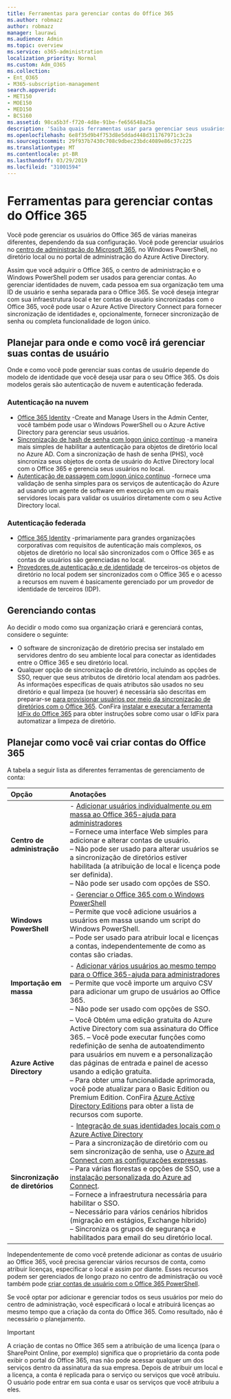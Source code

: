 ```yaml
---
title: Ferramentas para gerenciar contas do Office 365
ms.author: robmazz
author: robmazz
manager: laurawi
ms.audience: Admin
ms.topic: overview
ms.service: o365-administration
localization_priority: Normal
ms.custom: Adm_O365
ms.collection:
- Ent_O365
- M365-subscription-management
search.appverid:
- MET150
- MOE150
- MED150
- BCS160
ms.assetid: 98ca5b3f-f720-4d8e-91be-fe656548a25a
description: 'Saiba quais ferramentas usar para gerenciar seus usuários do Office 365 e como o que você pode usar depende de como você gerencia as identidades do usuário. '
ms.openlocfilehash: 6e8f35d9b4f753d8e5ddad448d311767971c3c2a
ms.sourcegitcommit: 29f937b7430c708c9dbec23bdc4089e86c37c225
ms.translationtype: MT
ms.contentlocale: pt-BR
ms.lasthandoff: 03/29/2019
ms.locfileid: "31001594"
---
```

# <a name="tools-to-manage-office-365-accounts"></a>Ferramentas para gerenciar contas do Office 365

Você pode gerenciar os usuários do Office 365 de várias maneiras diferentes, dependendo da sua configuração. Você pode gerenciar usuários no [centro de administração do Microsoft 365](https://admin.microsoft.com), no Windows PowerShell, no diretório local ou no portal de administração do Azure Active Directory.

Assim que você adquirir o Office 365, o centro de administração e o Windows PowerShell podem ser usados para gerenciar contas. Ao gerenciar identidades de nuvem, cada pessoa em sua organização tem uma ID de usuário e senha separada para o Office 365. Se você deseja integrar com sua infraestrutura local e ter contas de usuário sincronizadas com o Office 365, você pode usar o Azure Active Directory Connect para fornecer sincronização de identidades e, opcionalmente, fornecer sincronização de senha ou completa funcionalidade de logon único.
  
## <a name="plan-for-where-and-how-you-will-manage-your-user-accounts"></a>Planejar para onde e como você irá gerenciar suas contas de usuário

Onde e como você pode gerenciar suas contas de usuário depende do modelo de identidade que você deseja usar para o seu Office 365. Os dois modelos gerais são autenticação de nuvem e autenticação federada.
  
### <a name="cloud-authentication"></a>Autenticação na nuvem

- [Office 365 Identity](about-office-365-identity.md) -Create and Manage Users in the Admin Center, você também pode usar o Windows PowerShell ou o Azure Active Directory para gerenciar seus usuários.
- [Sincronização de hash de senha com logon único contínuo](about-office-365-identity.md) -a maneira mais simples de habilitar a autenticação para objetos de diretório local no Azure AD. Com a sincronização de hash de senha (PHS), você sincroniza seus objetos de conta de usuário do Active Directory local com o Office 365 e gerencia seus usuários no local. 
- [Autenticação de passagem com logon único contínuo](about-office-365-identity.md) -fornece uma validação de senha simples para os serviços de autenticação do Azure ad usando um agente de software em execução em um ou mais servidores locais para validar os usuários diretamente com o seu Active Directory local. 

### <a name="federated-authentication"></a>Autenticação federada

- [Office 365 Identity](about-office-365-identity.md) -primariamente para grandes organizações corporativas com requisitos de autenticação mais complexos, os objetos de diretório no local são sincronizados com o Office 365 e as contas de usuários são gerenciadas no local. 
- [Provedores de autenticação e de identidade](about-office-365-identity.md) de terceiros-os objetos de diretório no local podem ser sincronizados com o Office 365 e o acesso a recursos em nuvem é basicamente gerenciado por um provedor de identidade de terceiros (IDP). 

## <a name="managing-accounts"></a>Gerenciando contas

Ao decidir o modo como sua organização criará e gerenciará contas, considere o seguinte:
  
- O software de sincronização de diretório precisa ser instalado em servidores dentro do seu ambiente local para conectar as identidades entre o Office 365 e seu diretório local.
- Qualquer opção de sincronização de diretório, incluindo as opções de SSO, requer que seus atributos de diretório local atendam aos padrões. As informações específicas de quais atributos são usados no seu diretório e qual limpeza (se houver) é necessária são descritas em preparar-se [para provisionar usuários por meio da sincronização de diretórios com o Office 365](prepare-for-directory-synchronization.md). ConFira [instalar e executar a ferramenta IdFix do Office 365](install-and-run-idfix.md) para obter instruções sobre como usar o IdFix para automatizar a limpeza de diretório. 

## <a name="plan-how-you-are-going-to-create-office-365-accounts"></a>Planejar como você vai criar contas do Office 365

A tabela a seguir lista as diferentes ferramentas de gerenciamento de conta:

|**Opção**|**Anotações**|
|:-----|:-----|
|**Centro de administração** | - [Adicionar usuários individualmente ou em massa ao Office 365-ajuda para administradores](https://support.office.com/article/1970f7d6-03b5-442f-b385-5880b9c256ec) <br> – Fornece uma interface Web simples para adicionar e alterar contas de usuário. <br> – Não pode ser usado para alterar usuários se a sincronização de diretórios estiver habilitada (a atribuição de local e licença pode ser definida). <br> – Não pode ser usado com opções de SSO. <br> |
|**Windows PowerShell** | - [Gerenciar o Office 365 com o Windows PowerShell](https://go.microsoft.com/fwlink/p/?LinkId=698471) <br> – Permite que você adicione usuários a usuários em massa usando um script do Windows PowerShell. <br> – Pode ser usado para atribuir local e licenças a contas, independentemente de como as contas são criadas. <br> |
|**Importação em massa** | - [Adicionar vários usuários ao mesmo tempo para o Office 365-ajuda para administradores](add-several-users-at-the-same-time.md) <br> – Permite que você importe um arquivo CSV para adicionar um grupo de usuários ao Office 365. <br> – Não pode ser usado com opções de SSO. <br> |
|**Azure Active Directory** | – Você Obtém uma edição gratuita do Azure Active Directory com sua assinatura do Office 365. – Você pode executar funções como redefinição de senha de autoatendimento para usuários em nuvem e a personalização das páginas de entrada e painel de acesso usando a edição gratuita. <br> – Para obter uma funcionalidade aprimorada, você pode atualizar para o Basic Edition ou Premium Edition. ConFira [Azure Active Directory Editions](https://go.microsoft.com/fwlink/p/?LinkId=698465) para obter a lista de recursos com suporte. <br> |
|**Sincronização de diretórios** | - [Integração de suas identidades locais com o Azure Active Directory](https://go.microsoft.com/fwlink/p/?LinkID=624168) <br> – Para a sincronização de diretório com ou sem sincronização de senha, use o [Azure ad Connect com as configurações expressas](https://go.microsoft.com/fwlink/p/?LinkID=698537).  <br>  – Para várias florestas e opções de SSO, use a [instalação personalizada do Azure ad Connect](https://go.microsoft.com/fwlink/p/?LinkId=698430). <br> – Fornece a infraestrutura necessária para habilitar o SSO. <br> – Necessário para vários cenários híbridos (migração em estágios, Exchange híbrido) <br> – Sincroniza os grupos de segurança e habilitados para email do seu diretório local. <br> |

Independentemente de como você pretende adicionar as contas de usuário ao Office 365, você precisa gerenciar vários recursos de conta, como atribuir licenças, especificar o local e assim por diante. Esses recursos podem ser gerenciados de longo prazo no centro de administração ou você também pode [criar contas de usuário com o Office 365 PowerShell](https://go.microsoft.com/fwlink/p/?LinkId=717083).

Se você optar por adicionar e gerenciar todos os seus usuários por meio do centro de administração, você especificará o local e atribuirá licenças ao mesmo tempo que a criação da conta do Office 365. Como resultado, não é necessário o planejamento.

> [!IMPORTANT]
> A criação de contas no Office 365 sem a atribuição de uma licença (para o SharePoint Online, por exemplo) significa que o proprietário da conta pode exibir o portal do Office 365, mas não pode acessar qualquer um dos serviços dentro da assinatura da sua empresa. Depois de atribuir um local e a licença, a conta é replicada para o serviço ou serviços que você atribuiu. O usuário pode entrar em sua conta e usar os serviços que você atribuiu a eles.